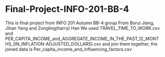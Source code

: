 # Final-Project-INFO-201-BB-4
This is final project from INFO 201 Autumn BB-4 group
From Borui Jiang, Jihan Yang and Zongling(harry) Han
We used TRAVEL_TIME_TO_WORK.csv and PER_CAPITA_INCOME_and_AGGREGATE_INCOME_IN_THE_PAST_12_MONTHS_(IN_INFLATION-ADJUSTED_DOLLARS).csv and join them together, the joined data is Per_capita_income_and_influencing_factors.csv
